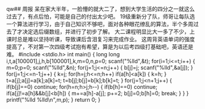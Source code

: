 qw## 周报
    呆在家大半年，一脸懵的就大二了，想到大学生活的四分之一就这么过去了，有点后怕，可能是自己的付出太少吧。
    19级重新分了队，师哥让每队选一个算法进行学习，由于自己知识不够吧，面对各种眼花缭乱的算法，半个多周过去了才决定选后缀数组，并进行了初步了解。
    大二课程明显比大一多了不少，上课时总是难以坚持听课，导致课后含泪复习来完成作业。
    这周背英语单词的强度提高了，不对第一次四级考试抱有希望，算是为以后考四级打基础吧，英语还是难。
#include <stdio.h>
int main()
{
    long long i,t,a[100001],j,h,b[100001],k,m=0,n,p=0;
    scanf("%lld",&t);
    for(i=1;i<=t;i++)
    {
        m=0;p=0;
        scanf("%lld",&n);
        for(j=1;j<=n;j++)
        {
            b[j]=j;
            scanf("%lld",&a[j]);
        }
        for(j=1;j<=n-1;j++)
        {
            k=j;
            for(h=j;h<=n;h++)
                if(a[h]<a[k])
                {
                    k=h;
                }
            t=a[j];a[j]=a[k];a[k]=t;
            t=b[j];b[j]=b[k];b[k]=t;
        }
        for(j=1;j<n+1;j++)
        {
            if(b[j]==0)
                continue;
            for(h=n;h>j;h--)
            {
                if(b[h]==0)
                    continue;
                if(a[j]!=a[h]&&b[j]<b[h])
                {
                    m+=a[h]-a[j];
                    p+=2;
                    b[j]=0;b[h]=0;
                    break;
                }
            }
        }
        printf("%lld %lld\n",m,p);
    }
    return 0;
}



